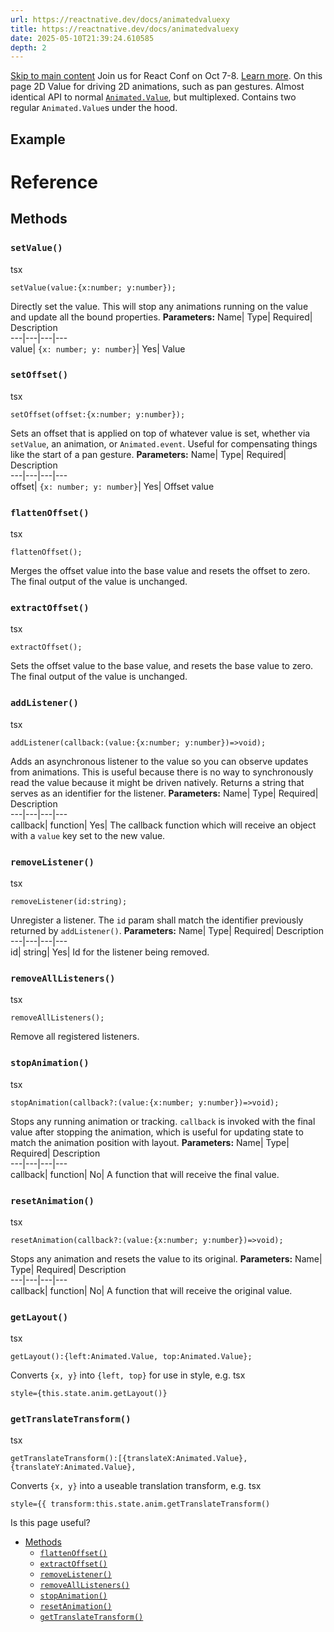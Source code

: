 ```yaml
---
url: https://reactnative.dev/docs/animatedvaluexy
title: https://reactnative.dev/docs/animatedvaluexy
date: 2025-05-10T21:39:24.610585
depth: 2
---
```


[Skip to main content](https://reactnative.dev/docs/animatedvaluexy#__docusaurus_skipToContent_fallback)
Join us for React Conf on Oct 7-8. [Learn more](https://conf.react.dev).
On this page
2D Value for driving 2D animations, such as pan gestures. Almost identical API to normal [`Animated.Value`](https://reactnative.dev/docs/animatedvalue), but multiplexed. Contains two regular `Animated.Value`s under the hood.
## Example[​](https://reactnative.dev/docs/animatedvaluexy#example "Direct link to Example")
# Reference
## Methods[​](https://reactnative.dev/docs/animatedvaluexy#methods "Direct link to Methods")
### `setValue()`[​](https://reactnative.dev/docs/animatedvaluexy#setvalue "Direct link to setvalue")
tsx
```
setValue(value:{x:number; y:number});
```

Directly set the value. This will stop any animations running on the value and update all the bound properties.
**Parameters:**
Name| Type| Required| Description  
---|---|---|---  
value| `{x: number; y: number}`| Yes| Value  
### `setOffset()`[​](https://reactnative.dev/docs/animatedvaluexy#setoffset "Direct link to setoffset")
tsx
```
setOffset(offset:{x:number; y:number});
```

Sets an offset that is applied on top of whatever value is set, whether via `setValue`, an animation, or `Animated.event`. Useful for compensating things like the start of a pan gesture.
**Parameters:**
Name| Type| Required| Description  
---|---|---|---  
offset| `{x: number; y: number}`| Yes| Offset value  
### `flattenOffset()`[​](https://reactnative.dev/docs/animatedvaluexy#flattenoffset "Direct link to flattenoffset")
tsx
```
flattenOffset();
```

Merges the offset value into the base value and resets the offset to zero. The final output of the value is unchanged.
### `extractOffset()`[​](https://reactnative.dev/docs/animatedvaluexy#extractoffset "Direct link to extractoffset")
tsx
```
extractOffset();
```

Sets the offset value to the base value, and resets the base value to zero. The final output of the value is unchanged.
### `addListener()`[​](https://reactnative.dev/docs/animatedvaluexy#addlistener "Direct link to addlistener")
tsx
```
addListener(callback:(value:{x:number; y:number})=>void);
```

Adds an asynchronous listener to the value so you can observe updates from animations. This is useful because there is no way to synchronously read the value because it might be driven natively.
Returns a string that serves as an identifier for the listener.
**Parameters:**
Name| Type| Required| Description  
---|---|---|---  
callback| function| Yes| The callback function which will receive an object with a `value` key set to the new value.  
### `removeListener()`[​](https://reactnative.dev/docs/animatedvaluexy#removelistener "Direct link to removelistener")
tsx
```
removeListener(id:string);
```

Unregister a listener. The `id` param shall match the identifier previously returned by `addListener()`.
**Parameters:**
Name| Type| Required| Description  
---|---|---|---  
id| string| Yes| Id for the listener being removed.  
### `removeAllListeners()`[​](https://reactnative.dev/docs/animatedvaluexy#removealllisteners "Direct link to removealllisteners")
tsx
```
removeAllListeners();
```

Remove all registered listeners.
### `stopAnimation()`[​](https://reactnative.dev/docs/animatedvaluexy#stopanimation "Direct link to stopanimation")
tsx
```
stopAnimation(callback?:(value:{x:number; y:number})=>void);
```

Stops any running animation or tracking. `callback` is invoked with the final value after stopping the animation, which is useful for updating state to match the animation position with layout.
**Parameters:**
Name| Type| Required| Description  
---|---|---|---  
callback| function| No| A function that will receive the final value.  
### `resetAnimation()`[​](https://reactnative.dev/docs/animatedvaluexy#resetanimation "Direct link to resetanimation")
tsx
```
resetAnimation(callback?:(value:{x:number; y:number})=>void);
```

Stops any animation and resets the value to its original.
**Parameters:**
Name| Type| Required| Description  
---|---|---|---  
callback| function| No| A function that will receive the original value.  
### `getLayout()`[​](https://reactnative.dev/docs/animatedvaluexy#getlayout "Direct link to getlayout")
tsx
```
getLayout():{left:Animated.Value, top:Animated.Value};
```

Converts `{x, y}` into `{left, top}` for use in style, e.g.
tsx
```
style={this.state.anim.getLayout()}
```

### `getTranslateTransform()`[​](https://reactnative.dev/docs/animatedvaluexy#gettranslatetransform "Direct link to gettranslatetransform")
tsx
```
getTranslateTransform():[{translateX:Animated.Value},{translateY:Animated.Value},
```

Converts `{x, y}` into a useable translation transform, e.g.
tsx
```
style={{ transform:this.state.anim.getTranslateTransform()
```

Is this page useful?
  * [Methods](https://reactnative.dev/docs/animatedvaluexy#methods)
    * [`flattenOffset()`](https://reactnative.dev/docs/animatedvaluexy#flattenoffset)
    * [`extractOffset()`](https://reactnative.dev/docs/animatedvaluexy#extractoffset)
    * [`removeListener()`](https://reactnative.dev/docs/animatedvaluexy#removelistener)
    * [`removeAllListeners()`](https://reactnative.dev/docs/animatedvaluexy#removealllisteners)
    * [`stopAnimation()`](https://reactnative.dev/docs/animatedvaluexy#stopanimation)
    * [`resetAnimation()`](https://reactnative.dev/docs/animatedvaluexy#resetanimation)
    * [`getTranslateTransform()`](https://reactnative.dev/docs/animatedvaluexy#gettranslatetransform)



